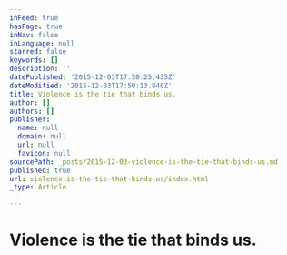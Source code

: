 ```yaml
---
inFeed: true
hasPage: true
inNav: false
inLanguage: null
starred: false
keywords: []
description: ''
datePublished: '2015-12-03T17:50:25.435Z'
dateModified: '2015-12-03T17:50:13.840Z'
title: Violence is the tie that binds us.
author: []
authors: []
publisher:
  name: null
  domain: null
  url: null
  favicon: null
sourcePath: _posts/2015-12-03-violence-is-the-tie-that-binds-us.md
published: true
url: violence-is-the-tie-that-binds-us/index.html
_type: Article

---
```

# Violence is the tie that binds us.